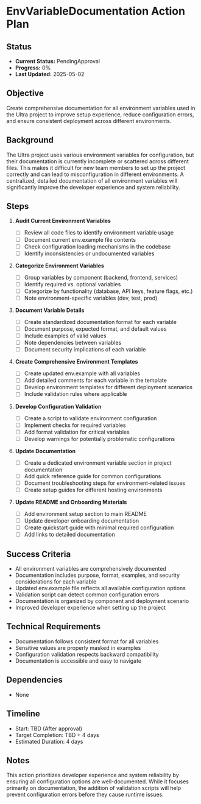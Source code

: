 # EnvVariableDocumentation Action Plan

## Status

- **Current Status:** PendingApproval
- **Progress:** 0%
- **Last Updated:** 2025-05-02

## Objective

Create comprehensive documentation for all environment variables used in the Ultra project to improve setup experience, reduce configuration errors, and ensure consistent deployment across different environments.

## Background

The Ultra project uses various environment variables for configuration, but their documentation is currently incomplete or scattered across different files. This makes it difficult for new team members to set up the project correctly and can lead to misconfiguration in different environments. A centralized, detailed documentation of all environment variables will significantly improve the developer experience and system reliability.

## Steps

1. **Audit Current Environment Variables**

   - [ ] Review all code files to identify environment variable usage
   - [ ] Document current env.example file contents
   - [ ] Check configuration loading mechanisms in the codebase
   - [ ] Identify inconsistencies or undocumented variables

2. **Categorize Environment Variables**

   - [ ] Group variables by component (backend, frontend, services)
   - [ ] Identify required vs. optional variables
   - [ ] Categorize by functionality (database, API keys, feature flags, etc.)
   - [ ] Note environment-specific variables (dev, test, prod)

3. **Document Variable Details**

   - [ ] Create standardized documentation format for each variable
   - [ ] Document purpose, expected format, and default values
   - [ ] Include examples of valid values
   - [ ] Note dependencies between variables
   - [ ] Document security implications of each variable

4. **Create Comprehensive Environment Templates**

   - [ ] Create updated env.example with all variables
   - [ ] Add detailed comments for each variable in the template
   - [ ] Develop environment templates for different deployment scenarios
   - [ ] Include validation rules where applicable

5. **Develop Configuration Validation**

   - [ ] Create a script to validate environment configuration
   - [ ] Implement checks for required variables
   - [ ] Add format validation for critical variables
   - [ ] Develop warnings for potentially problematic configurations

6. **Update Documentation**

   - [ ] Create a dedicated environment variable section in project documentation
   - [ ] Add quick reference guide for common configurations
   - [ ] Document troubleshooting steps for environment-related issues
   - [ ] Create setup guides for different hosting environments

7. **Update README and Onboarding Materials**
   - [ ] Add environment setup section to main README
   - [ ] Update developer onboarding documentation
   - [ ] Create quickstart guide with minimal required configuration
   - [ ] Add links to detailed documentation

## Success Criteria

- All environment variables are comprehensively documented
- Documentation includes purpose, format, examples, and security considerations for each variable
- Updated env.example file reflects all available configuration options
- Validation script can detect common configuration errors
- Documentation is organized by component and deployment scenario
- Improved developer experience when setting up the project

## Technical Requirements

- Documentation follows consistent format for all variables
- Sensitive values are properly masked in examples
- Configuration validation respects backward compatibility
- Documentation is accessible and easy to navigate

## Dependencies

- None

## Timeline

- Start: TBD (After approval)
- Target Completion: TBD + 4 days
- Estimated Duration: 4 days

## Notes

This action prioritizes developer experience and system reliability by ensuring all configuration options are well-documented. While it focuses primarily on documentation, the addition of validation scripts will help prevent configuration errors before they cause runtime issues.
